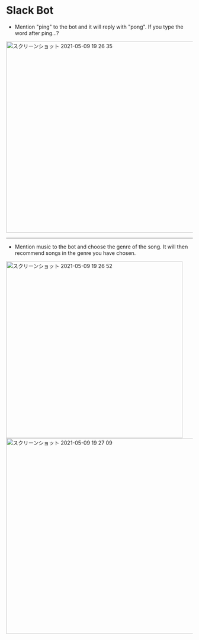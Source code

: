 # Slack Bot

- Mention "ping" to the bot and it will reply with "pong". If you type the word after ping...?

<img width="515" alt="スクリーンショット 2021-05-09 19 26 35" src="https://user-images.githubusercontent.com/69021549/117568684-ae73bd80-b0fc-11eb-8f2c-405fdfc7bc92.png">

---

- Mention music to the bot and choose the genre of the song. It will then recommend songs in the genre you have chosen.

<img width="476" alt="スクリーンショット 2021-05-09 19 26 52" src="https://user-images.githubusercontent.com/69021549/117568688-b16eae00-b0fc-11eb-93ea-a0f48af7c4f3.png">

<img width="527" alt="スクリーンショット 2021-05-09 19 27 09" src="https://user-images.githubusercontent.com/69021549/117568690-b3387180-b0fc-11eb-82fa-0e60e9406d73.png">

